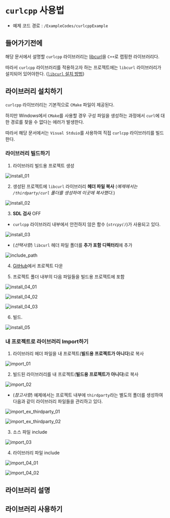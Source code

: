 # `curlcpp` 사용법

- 예제 코드 경로 : `/ExampleCodes/curlcppExample`

## 들어가기전에

해당 문서에서 설명할 `curlcpp` 라이브러리는 [libcurl](https://github.com/curl/curl)을 `C++`로 랩핑한 라이브러리다.

따라서 `curlcpp` 라이브러리를 적용하고자 하는 프로젝트에는 `libcurl` 라이브러리가 설치되어 있어야한다. ([`libcurl` 설치 방법](~/Manuals/libcurl.md))

## 라이브러리 설치하기

`curlcpp` 라이브러리는 기본적으로 `CMake` 파일이 제공된다. 

하지만 Windows에서 `CMake`를 사용할 경우 구성 파일을 생성하는 과정에서 `curl`에 대한 경로를 찾을 수 없다는 에러가 발생한다.

따라서 해당 문서에서는 `Visual Stduio`를 사용하여 직접 `curlcpp` 라이브러리를 빌드한다.

### 라이브러리 빌드하기

1. 라이브러리 빌드용 프로젝트 생성

![install_01](../Images/curlcpp/install_01.png)

2. 생성된 프로젝트에 `libcurl` 라이브러리 **헤더 파일 복사** (*예제에서는 `/thirdparty/curl` 폴더를 생성하여 이곳에 복사했다.*)

![install_02](../Images/curlcpp/install_02.png)

3. **SDL 검사** OFF 

- `curlcpp` 라이브러리 내부에서 안전하지 않은 함수 (*`strcpy()`*)가 사용되고 있다.

![install_03](../Images/curlcpp/install_03.png)

- (*선택사항*) `libcurl` 헤더 파일 폴더를 **추가 포함 디렉터리**에 추가

![include_path](../Images/curlcpp/include_path.png)

4. [GitHub](https://github.com/JosephP91/curlcpp)에서 프로젝트 다운

5. 프로젝트 폴더 내부의 다음 파일들을 빌드용 프로젝트에 포함

![install_04_01](../Images/curlcpp/install_04_01.png)

![install_04_02](../Images/curlcpp/install_04_02.png)

![install_04_03](../Images/curlcpp/install_04_03.png)

6. 빌드.

![install_05](../Images/curlcpp/install_05.png)

### 내 프로젝트로 라이브러리 Import하기

1. 라이브러리 헤더 파일을 내 프로젝트(**빌드용 프로젝트가 아니다**)로 복사

![import_01](../Images/curlcpp/import_01.png)

2. 빌드된 라이브러리를 내 프로젝트(**빌드용 프로젝트가 아니다**)로 복사

![import_02](../Images/curlcpp/import_02.png)

- (*참고사항*) 예제에서는 프로젝트 내부에 `thirdparty`라는 별도의 폴더를 생성하여 다음과 같이 라이브러리 파일들을 관리하고 있다.

![import_ex_thirdparty_01](../Images/curlcpp/import_ex_thirdparty_01.png)

![import_ex_thirdparty_02](../Images/curlcpp/import_ex_thirdparty_02.png)

3. 소스 파일 include

![import_03](../Images/curlcpp/import_03.png)

4. 라이브러리 파일 include

![import_04_01](../Images/curlcpp/import_04_01.png)

![import_04_02](../Images/curlcpp/import_04_02.png)


## 라이브러리 설명



## 라이브러리 사용하기
